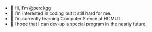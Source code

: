 - 👋 Hi, I’m @perckgg
- 👀 I’m interested in coding but it still hard for me.
- 🌱 I’m currently learning Computer Sience at HCMUT.
- 💞️ I hope that I can dev-up a special program in the nearly future.


<!---
perckgg/perckgg is a ✨ special ✨ repository because its `README.md` (this file) appears on your GitHub profile.
You can click the Preview link to take a look at your changes.
--->
